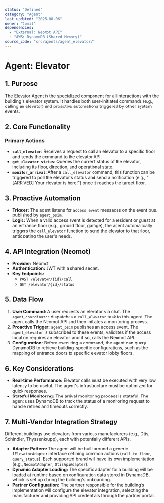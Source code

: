 ```yaml
---
status: "Defined"
category: "Agent"
last_updated: "2025-08-06"
owner: "Jomil"
dependencies:
  - "External: Neomot API"
  - "AWS: DynamoDB (Shared Memory)"
source_code: "src/agents/agent_elevator/"
---
```


# Agent: Elevator

## 1. Purpose

The Elevator Agent is the specialized component for all interactions with the building's elevator system. It handles both user-initiated commands (e.g., calling an elevator) and proactive automations triggered by other system events.

## 2. Core Functionality

### Primary Actions

*   **`call_elevator`**: Receives a request to call an elevator to a specific floor and sends the command to the elevator API.
*   **`get_elevator_status`**: Queries the current status of the elevator, including its floor, direction, and operational state.
*   **`monitor_arrival`**: After a `call_elevator` command, this function can be triggered to poll the elevator's status and send a notification (e.g., "[ARRIVED] Your elevator is here!") once it reaches the target floor.

## 3. Proactive Automation

*   **Trigger:** The agent listens for `access_event` messages on the event bus, published by `agent_psim`.
*   **Logic:** When a valid access event is detected for a resident or guest at an entrance floor (e.g., ground floor, garage), the agent automatically triggers the `call_elevator` function to send the elevator to that floor, anticipating the user's needs.

## 4. API Integration (Neomot)

*   **Provider:** Neomot
*   **Authentication:** JWT with a shared secret.
*   **Key Endpoints:**
    *   `POST /elevator/{id}/call`
    *   `GET /elevator/{id}/status`

## 5. Data Flow

1.  **User Command:** A user requests an elevator via chat. The `agent_coordinator` dispatches a `call_elevator` task to this agent. The agent calls the Neomot API and then initiates a monitoring process.
2.  **Proactive Trigger:** `agent_psim` publishes an access event. The `agent_elevator` is subscribed to these events, validates if the access location requires an elevator, and if so, calls the Neomot API.
3.  **Configuration:** Before executing a command, the agent can query DynamoDB to retrieve building-specific configurations, such as the mapping of entrance doors to specific elevator lobby floors.

## 6. Key Considerations

*   **Real-time Performance:** Elevator calls must be executed with very low latency to be useful. The agent's infrastructure must be optimized for quick responses.
*   **Stateful Monitoring:** The arrival monitoring process is stateful. The agent uses DynamoDB to track the status of a monitoring request to handle retries and timeouts correctly.

## 7. Multi-Vendor Integration Strategy

Different buildings use elevators from various manufacturers (e.g., Otis, Schindler, Thyssenkrupp), each with potentially different APIs.

*   **Adapter Pattern:** The agent will be built around a generic `IElevatorAdapter` interface defining common actions (`call_to_floor`, `query_status`). Each supported brand will have its own implementation (e.g., `NeomotAdapter`, `OtisApiAdapter`).
*   **Dynamic Adapter Loading:** The specific adapter for a building will be loaded at runtime based on configuration data stored in DynamoDB, which is set up during the building's onboarding.
*   **Partner Configuration:** The partner responsible for the building's implementation will configure the elevator integration, selecting the manufacturer and providing API credentials through the partner portal.
